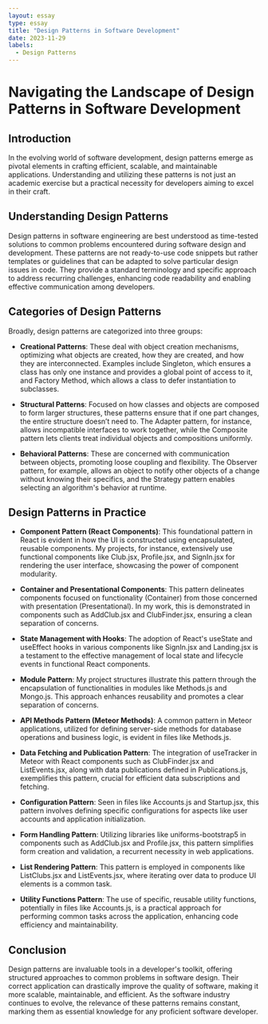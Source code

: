 ```yaml
---
layout: essay
type: essay
title: "Design Patterns in Software Development"
date: 2023-11-29
labels:
  - Design Patterns
---
```



# Navigating the Landscape of Design Patterns in Software Development

## Introduction

In the evolving world of software development, design patterns emerge as pivotal elements in crafting efficient, scalable, and maintainable applications. Understanding and utilizing these patterns is not just an academic exercise but a practical necessity for developers aiming to excel in their craft.

## Understanding Design Patterns

Design patterns in software engineering are best understood as time-tested solutions to common problems encountered during software design and development. These patterns are not ready-to-use code snippets but rather templates or guidelines that can be adapted to solve particular design issues in code. They provide a standard terminology and specific approach to address recurring challenges, enhancing code readability and enabling effective communication among developers.

## Categories of Design Patterns

Broadly, design patterns are categorized into three groups:

- **Creational Patterns**: These deal with object creation mechanisms, optimizing what objects are created, how they are created, and how they are interconnected. Examples include Singleton, which ensures a class has only one instance and provides a global point of access to it, and Factory Method, which allows a class to defer instantiation to subclasses.

- **Structural Patterns**: Focused on how classes and objects are composed to form larger structures, these patterns ensure that if one part changes, the entire structure doesn’t need to. The Adapter pattern, for instance, allows incompatible interfaces to work together, while the Composite pattern lets clients treat individual objects and compositions uniformly.

- **Behavioral Patterns**: These are concerned with communication between objects, promoting loose coupling and flexibility. The Observer pattern, for example, allows an object to notify other objects of a change without knowing their specifics, and the Strategy pattern enables selecting an algorithm's behavior at runtime.

## Design Patterns in Practice

- **Component Pattern (React Components)**: This foundational pattern in React is evident in how the UI is constructed using encapsulated, reusable components. My projects, for instance, extensively use functional components like Club.jsx, Profile.jsx, and SignIn.jsx for rendering the user interface, showcasing the power of component modularity.

- **Container and Presentational Components**: This pattern delineates components focused on functionality (Container) from those concerned with presentation (Presentational). In my work, this is demonstrated in components such as AddClub.jsx and ClubFinder.jsx, ensuring a clean separation of concerns.

- **State Management with Hooks**: The adoption of React's useState and useEffect hooks in various components like SignIn.jsx and Landing.jsx is a testament to the effective management of local state and lifecycle events in functional React components.

- **Module Pattern**: My project structures illustrate this pattern through the encapsulation of functionalities in modules like Methods.js and Mongo.js. This approach enhances reusability and promotes a clear separation of concerns.

- **API Methods Pattern (Meteor Methods)**: A common pattern in Meteor applications, utilized for defining server-side methods for database operations and business logic, is evident in files like Methods.js.

- **Data Fetching and Publication Pattern**: The integration of useTracker in Meteor with React components such as ClubFinder.jsx and ListEvents.jsx, along with data publications defined in Publications.js, exemplifies this pattern, crucial for efficient data subscriptions and fetching.

- **Configuration Pattern**: Seen in files like Accounts.js and Startup.jsx, this pattern involves defining specific configurations for aspects like user accounts and application initialization.

- **Form Handling Pattern**: Utilizing libraries like uniforms-bootstrap5 in components such as AddClub.jsx and Profile.jsx, this pattern simplifies form creation and validation, a recurrent necessity in web applications.

- **List Rendering Pattern**: This pattern is employed in components like ListClubs.jsx and ListEvents.jsx, where iterating over data to produce UI elements is a common task.

- **Utility Functions Pattern**: The use of specific, reusable utility functions, potentially in files like Accounts.js, is a practical approach for performing common tasks across the application, enhancing code efficiency and maintainability.

## Conclusion

Design patterns are invaluable tools in a developer's toolkit, offering structured approaches to common problems in software design. Their correct application can drastically improve the quality of software, making it more scalable, maintainable, and efficient. As the software industry continues to evolve, the relevance of these patterns remains constant, marking them as essential knowledge for any proficient software developer.
